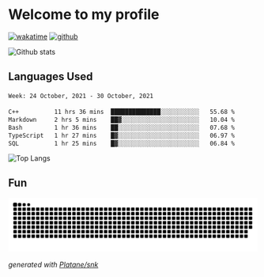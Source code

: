 # Welcome to my profile

[![wakatime](https://wakatime.com/badge/user/82c377cd-a54c-404c-b7df-177b313ca539.svg)](https://wakatime.com/@82c377cd-a54c-404c-b7df-177b313ca539)
[![github](https://img.shields.io/github/followers/xinthose?logo=github&style=plastic)](https://github.com/alanhamlett?tab=followers)

![Github stats](https://github-readme-stats.vercel.app/api?username=xinthose&show_icons=true&theme=radical&count_private=true)

## Languages Used

<!--START_SECTION:waka-->
```text
Week: 24 October, 2021 - 30 October, 2021

C++          11 hrs 36 mins  ██████████████░░░░░░░░░░░   55.68 % 
Markdown     2 hrs 5 mins    ██▓░░░░░░░░░░░░░░░░░░░░░░   10.04 % 
Bash         1 hr 36 mins    ██░░░░░░░░░░░░░░░░░░░░░░░   07.68 % 
TypeScript   1 hr 27 mins    █▓░░░░░░░░░░░░░░░░░░░░░░░   06.97 % 
SQL          1 hr 25 mins    █▓░░░░░░░░░░░░░░░░░░░░░░░   06.84 % 
```
<!--END_SECTION:waka-->

![Top Langs](https://github-readme-stats.vercel.app/api/top-langs/?username=xinthose)

## Fun
![github contribution grid snake animation](https://raw.githubusercontent.com/xinthose/xinthose/output/github-contribution-grid-snake.svg)

_generated with [Platane/snk](https://github.com/Platane/snk)_
